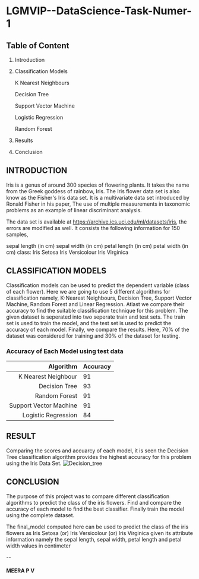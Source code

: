 # LGMVIP--DataScience-Task-Numer-1

## Table of Content

1. Introduction
2. Classification Models

   K Nearest Neighbours

   Decision Tree
 
   Support Vector Machine
 
   Logistic Regression
   
   Random Forest
 
7. Results
8. Conclusion

## INTRODUCTION

Iris is a genus of around 300 species of flowering plants. It takes the name from the Greek goddess of rainbow, Iris. The Iris flower data set is also know as the Fisher's Iris data set. It is a multivariate data set introduced by Ronald Fisher in his paper, The use of multiple measurements in taxonomic problems as an example of linear discriminant analysis.

The data set is available at https://archive.ics.uci.edu/ml/datasets/iris, the errors are modified as well. It consists the following information for 150 samples,

sepal length (in cm)
sepal width (in cm)
petal length (in cm)
petal width (in cm)
class:
Iris Setosa
Iris Versicolour
Iris Virginica

## CLASSIFICATION MODELS

Classification models can be used to predict the dependent variable (class of each flower). Here we are going to use 5 different algorithms for classification namely, K-Nearest Neighbours, Decision Tree, Support Vector Machine, Random Forest and Linear Regression. Atlast we compare their accuracy to find the suitable classification technique for this problem. The given dataset is seperated into two seperate train and test sets. The train set is used to train the model, and the test set is used to predict the accuracy of each model. Finally, we compare the results. Here, 70% of the dataset was considered for training and 30% of the dataset for testing.

### Accuracy of Each Model using test data

|     Algorithm           | Accuracy  |
|------------------------:|-----------|
|   K Nearest Neighbour   |     91    |
|   Decision Tree         |     93    |
|   Random Forest         |     91    |
|   Support Vector Machine|     91    |
|   Logistic Regression   |     84    |

## RESULT
Comparing the scores and accuarcy of each model, it is seen the Decision Tree classification algorithm provides the highest accuracy for this problem using the Iris Data Set.
![Decision_tree](C:\Users\meera\Projects\iris_flower_tree.png)

## CONCLUSION
The purpose of this project was to compare different classification algorithms to predict the class of the iris flowers. Find and compare the accuracy of each model to find the best classifier. Finally train the model using the complete dataset.

The final_model computed here can be used to predict the class of the iris flowers as Iris Setosa (or) Iris Versicolour (or) Iris Virginica given its attribute information namely the sepal length, sepal width, petal length and petal width values in centimeter

--
#### MEERA P V
